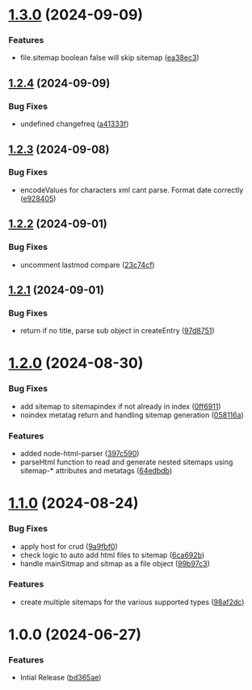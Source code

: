# [1.3.0](https://github.com/CoCreate-app/CoCreate-sitemap/compare/v1.2.4...v1.3.0) (2024-09-09)


### Features

* file.sitemap boolean false will skip sitemap ([ea38ec3](https://github.com/CoCreate-app/CoCreate-sitemap/commit/ea38ec39e9567c4c70d47544834353360460d69e))

## [1.2.4](https://github.com/CoCreate-app/CoCreate-sitemap/compare/v1.2.3...v1.2.4) (2024-09-09)


### Bug Fixes

* undefined changefreq ([a41333f](https://github.com/CoCreate-app/CoCreate-sitemap/commit/a41333f4fa65b18a531a0889211c4a9a04d040ab))

## [1.2.3](https://github.com/CoCreate-app/CoCreate-sitemap/compare/v1.2.2...v1.2.3) (2024-09-08)


### Bug Fixes

* encodeValues for characters xml cant parse. Format date correctly ([e928405](https://github.com/CoCreate-app/CoCreate-sitemap/commit/e928405998d5f7492acdd1bb35c67f44c9bce4ad))

## [1.2.2](https://github.com/CoCreate-app/CoCreate-sitemap/compare/v1.2.1...v1.2.2) (2024-09-01)


### Bug Fixes

* uncomment lastmod compare ([23c74cf](https://github.com/CoCreate-app/CoCreate-sitemap/commit/23c74cfeb20c7bb6dec07ae08a30daa2d8e0ab59))

## [1.2.1](https://github.com/CoCreate-app/CoCreate-sitemap/compare/v1.2.0...v1.2.1) (2024-09-01)


### Bug Fixes

* return if no title, parse sub object in createEntry ([97d8751](https://github.com/CoCreate-app/CoCreate-sitemap/commit/97d8751808e9f7e43c61de864820905949f89dba))

# [1.2.0](https://github.com/CoCreate-app/CoCreate-sitemap/compare/v1.1.0...v1.2.0) (2024-08-30)


### Bug Fixes

* add sitemap to sitemapindex if not already in index ([0ff6911](https://github.com/CoCreate-app/CoCreate-sitemap/commit/0ff6911fe81eeb05295639fb984401d3e76b90ad))
* noindex metatag return and handling sitemap generation ([058116a](https://github.com/CoCreate-app/CoCreate-sitemap/commit/058116a34c44100bfa4ea1b20afe13fd489bc642))


### Features

* added node-html-parser ([397c590](https://github.com/CoCreate-app/CoCreate-sitemap/commit/397c5908af1149d2d60d7c431a8a0f1bd60789f4))
* parseHtml function to read and generate nested sitemaps using sitemap-* attributes and metatags ([64edbdb](https://github.com/CoCreate-app/CoCreate-sitemap/commit/64edbdbdcee6f64bc5080997557f9691f072381c))

# [1.1.0](https://github.com/CoCreate-app/CoCreate-sitemap/compare/v1.0.0...v1.1.0) (2024-08-24)


### Bug Fixes

* apply host for crud ([9a9fbf0](https://github.com/CoCreate-app/CoCreate-sitemap/commit/9a9fbf0c636d6aa50a607e9fdd2cf96c29f0e1bc))
* check logic to auto add html files to sitemap ([6ca692b](https://github.com/CoCreate-app/CoCreate-sitemap/commit/6ca692b486ad2f26c7140349756ebc7454ce2e00))
* handle mainSitmap and sitmap as a file object ([99b97c3](https://github.com/CoCreate-app/CoCreate-sitemap/commit/99b97c3aa3198ea090a2efe8d9d2af5875af73ed))


### Features

* create multiple sitemaps for the various supported types ([98af2dc](https://github.com/CoCreate-app/CoCreate-sitemap/commit/98af2dc972ae15a34caaf709358d543f67828e95))

# 1.0.0 (2024-06-27)


### Features

* Intial Release ([bd365ae](https://github.com/CoCreate-app/CoCreate-sitemap/commit/bd365ae0f1cc44ad7ee7fa36f1833834cd3772bd))
